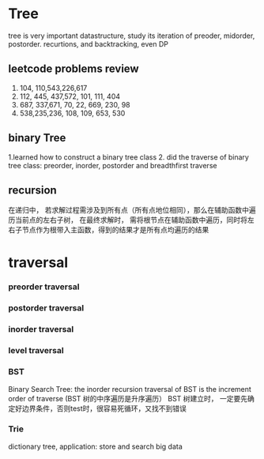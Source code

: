 # Tree
tree is very important datastructure, study its iteration of preoder, midorder, postorder. recurtions, and backtracking, even DP
## leetcode problems review
1. 104, 110,543,226,617
2. 112, 445, 437,572, 101, 111, 404
3. 687, 337,671, 70, 22, 669, 230, 98
4. 538,235,236, 108, 109, 653, 530
## binary Tree
1.learned how to construct a binary tree class
2. did the traverse of binary tree class:
  preorder, inorder, postorder and breadthfirst traverse
## recursion
在递归中， 若求解过程需涉及到所有点（所有点地位相同），那么在辅助函数中遍历当前点的左右子树， 在最终求解时， 需将根节点在辅助函数中遍历，同时将左右子节点作为根带入主函数，得到的结果才是所有点均遍历的结果
# traversal
### preorder traversal

### postorder traversal

### inorder traversal

### level traversal
### BST
Binary Search Tree: the inorder recursion traversal of BST is the increment order of traverse (BST 树的中序遍历是升序遍历）
BST 树建立时， 一定要先确定好边界条件，否则test时，很容易死循环，又找不到错误
### Trie
dictionary tree, application: store and search big data
